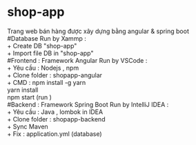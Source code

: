 # shop-app
Trang web bán hàng được xây dựng bằng angular &amp; spring boot  
#Database 
  Run by Xammp :  
     + Create DB "shop-app"  
     + Import file DB in "shop-app"  
#Frontend : Framework Angular
  Run by VSCode :   
     + Yêu cầu : Nodejs , npm  
     + Clone folder : shopapp-angular  
     + CMD : npm install -g yarn  
             yarn install   
             npm start (run )  
#Backend : Framework Spring Boot
   Run by IntelliJ IDEA :  
     + Yêu cầu : Java , lombok in IDEA  
     + Clone folder : shopapp-backend  
     + Sync Maven  
     + Fix : application.yml (database)  
     
